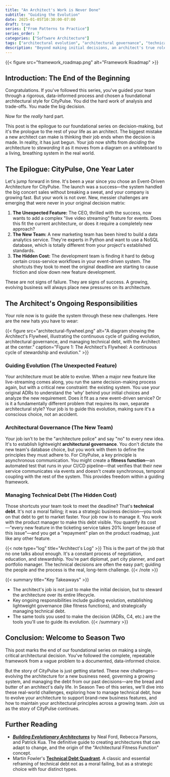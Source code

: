 ```yaml
---
title: "An Architect's Work is Never Done"
subtitle: "Guiding the Evolution"
date: 2025-01-05T10:30:00-07:00
draft: true
series: ["From Patterns to Practice"]
series_order: 7
categories: ["Software Architecture"]
tags: ["architectural evolution", "architectural governance", "technical debt", "fitness functions", "stewardship"]
description: "Beyond making initial decisions, an architect's true role involves continuously guiding the evolution of a system, establishing governance, and strategically managing technical debt."
---
```


{{< figure src="framework_roadmap.png" alt="Framework Roadmap" >}}

## Introduction: The End of the Beginning

Congratulations. If you've followed this series, you've guided your team through a rigorous, data-informed process and chosen a foundational architectural style for CityPulse. You did the hard work of analysis and trade-offs. You made the big decision.

Now for the *really* hard part.

This post is the epilogue to our foundational series on decision-making, but it's the prologue to the rest of your life as an architect. The biggest mistake a new architect can make is thinking their job ends when the decision is made. In reality, it has just begun. Your job now shifts from *deciding* the architecture to *stewarding* it as it moves from a diagram on a whiteboard to a living, breathing system in the real world.

## The Epilogue: CityPulse, One Year Later

Let's jump forward in time. It's been a year since you chose an Event-Driven Architecture for CityPulse. The launch was a success—the system handled the big concert sales without breaking a sweat, and your company is growing fast. But your work is not over. New, messier challenges are emerging that were never in your original decision matrix:

1. **The Unexpected Feature:** The CEO, thrilled with the success, now wants to add a complex "live video streaming" feature for events. Does this fit the current architecture, or does it require a completely new approach?
2. **The New Team:** A new marketing team has been hired to build a data analytics service. They're experts in Python and want to use a NoSQL database, which is totally different from your project's established standards.
3. **The Hidden Cost:** The development team is finding it hard to debug certain cross-service workflows in your event-driven system. The shortcuts they took to meet the original deadline are starting to cause friction and slow down new feature development.

These are not signs of failure. They are signs of success. A growing, evolving business will always place new pressures on its architecture.

## The Architect's Ongoing Responsibilities

Your role now is to guide the system through these new challenges. Here are the new hats you have to wear:

{{< figure src="architectural-flywheel.png" alt="A diagram showing the Architect's Flywheel, illustrating the continuous cycle of guiding evolution, architectural governance, and managing technical debt, with the Architect at the center." caption="Figure 1: The Architect's Flywheel: A continuous cycle of stewardship and evolution." >}}

### Guiding Evolution (The Unexpected Feature)

Your architecture must be able to evolve. When a major new feature like live-streaming comes along, you run the same decision-making process again, but with a critical new constraint: the existing system. You use your original ADRs to understand the 'why' behind your initial choices and analyze the new requirement. Does it fit as a new event-driven service? Or is it a fundamentally different problem that requires its own, separate architectural style? Your job is to guide this evolution, making sure it's a conscious choice, not an accident.

### Architectural Governance (The New Team)

Your job isn't to be the "architecture police" and say "no" to every new idea. It's to establish lightweight **architectural governance**. You don't dictate the new team's database choice, but you work with them to define the principles they must adhere to. For CityPulse, a key principle is asynchronous communication. You might create a **fitness function**—an automated test that runs in your CI/CD pipeline—that verifies that their new service communicates via events and doesn't create synchronous, temporal coupling with the rest of the system. This provides freedom within a guiding framework.

### Managing Technical Debt (The Hidden Cost)

Those shortcuts your team took to meet the deadline? That's **technical debt**. It's not a moral failing; it was a strategic business decision—you took on that debt to get to market faster. Your job now is to manage it. You work with the product manager to make this debt visible. You quantify its cost—"every new feature in the ticketing service takes 20% longer because of this issue"—and you get a "repayment" plan on the product roadmap, just like any other feature.

{{< note type="log" title="Architect's Log" >}}
This is the part of the job that no one talks about enough. It's a constant process of negotiation, education, and stewardship. You're part diplomat, part city planner, and part portfolio manager. The technical decisions are often the easy part; guiding the people and the process is the real, long-term challenge.
{{< /note >}}

{{< summary title="Key Takeaways" >}}

* The architect's job is not just to make the initial decision, but to steward the architecture over its entire lifecycle.
* Key ongoing responsibilities include guiding evolution, establishing lightweight governance (like fitness functions), and strategically managing technical debt.
* The same tools you used to make the decision (ADRs, C4, etc.) are the tools you'll use to guide its evolution.
{{< /summary >}}

## Conclusion: Welcome to Season Two

This post marks the end of our foundational series on making a single, critical architectural decision. You've followed the complete, repeatable framework from a vague problem to a documented, data-informed choice.

But the story of CityPulse is just getting started. These new challenges—evolving the architecture for a new business need, governing a growing system, and managing the debt from our past decisions—are the bread and butter of an architect's daily life. In Season Two of this series, we'll dive into these real-world challenges, exploring how to manage technical debt, how to evolve your architecture to support brand-new business features, and how to maintain your architectural principles across a growing team. Join us as the story of CityPulse continues.

## Further Reading

* [***Building Evolutionary Architectures***](https://www.oreilly.com/library/view/building-evolutionary-architectures/9781491986356/) by Neal Ford, Rebecca Parsons, and Patrick Kua. The definitive guide to creating architectures that can adapt to change, and the origin of the "Architectural Fitness Function" concept.
* Martin Fowler's [**Technical Debt Quadrant**](https://martinfowler.com/bliki/TechnicalDebtQuadrant.html). A classic and essential reframing of technical debt not as a moral failing, but as a strategic choice with four distinct types.

